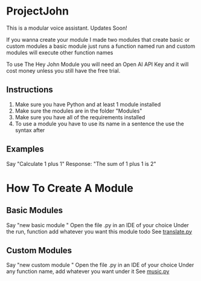 # ProjectJohn
This is a modular voice assistant. Updates Soon!

If you wanna create your module I made two modules that create basic or custom modules a basic module just runs a function named run and custom modules will execute other function names

To use The Hey John Module you will need an Open AI API Key and it will cost money unless you still have the free trial.

## Instructions
1. Make sure you have Python and at least 1 module installed
2. Make sure the modules are in the folder "Modules"
3. Make sure you have all of the requirements installed
4. To use a module you have to use its name in a sentence the use the syntax after

## Examples
Say "Calculate 1 plus 1"
Response: "The sum of 1 plus 1 is 2"

# How To Create A Module
## Basic Modules
Say "new basic module <NAME>"
Open the file <NAME>.py in an IDE of your choice
Under the run, function add whatever you want this module todo
See <a href="https://github.com/Turnrp/ProjectJohn/blob/main/Modules/translate.py">translate.py</a>

## Custom Modules
Say "new custom module <NAME>"
Open the file <NAME>.py in an IDE of your choice
Under any function name, add whatever you want under it
See <a href="https://github.com/Turnrp/ProjectJohn/blob/main/Modules/music.py">music.py</a>
